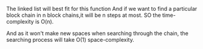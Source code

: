 The linked list will best fit for this function
And if we want to find a particular block chain in n block chains,it will be n steps at most.
SO the time-complexity is O(n).

And as it won't make new spaces when searching through the chain, the searching process will take O(1) space-complexity.

